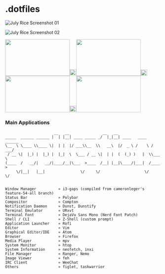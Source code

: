 # .dotfiles

![July Rice Screenshot 01](https://user-images.githubusercontent.com/28808441/43039687-01b5a094-8d33-11e8-98f1-e0a3c118dae4.png)

![July Rice Screenshot 02](https://user-images.githubusercontent.com/28808441/43039698-398bb260-8d33-11e8-917c-67add2de7ebf.png)

<img src="https://user-images.githubusercontent.com/28808441/43039698-398bb260-8d33-11e8-917c-67add2de7ebf.png" width="209" height="118" /><img src="https://upload.wikimedia.org/wikipedia/commons/c/ca/1x1.png" width="21" height="21" /><img src="https://user-images.githubusercontent.com/28808441/43039698-398bb260-8d33-11e8-917c-67add2de7ebf.png" width="209" height="118" /><img src="https://upload.wikimedia.org/wikipedia/commons/c/ca/1x1.png" width="21" height="20" /><img src="https://user-images.githubusercontent.com/28808441/43039698-398bb260-8d33-11e8-917c-67add2de7ebf.png" width="209" height="118" /><img src="https://upload.wikimedia.org/wikipedia/commons/c/ca/1x1.png" width="21" height="21" /><img src="https://user-images.githubusercontent.com/28808441/43039698-398bb260-8d33-11e8-917c-67add2de7ebf.png" width="209" height="118" />

### Main Applications
```
                      __   __               __   __                      
_____  ______ ______ |  | |__| ____ _____ _/  |_|__| ____   ____   ______
\__  \ \____ \\____ \|  | |  |/ ___\\__  \\   __\  |/  _ \ /    \ /  ___/
 / __ \|  |_) |  |_) |  |_|  \  \___ / __ \|  | |  (  (_) )   |  \\___ \
(____  /   __/|   __/|____/__|\___  >____  /__| |__|\____/|___|  /____  >
     \/|__|   |__|                \/     \/                    \/     \/


Window Manager          » i3-gaps (compiled from cameronleger's feature-54-all branch)
Status Bar              » Polybar
Compositor              » Compton
Notification Daemon     » Dunst, Dunstify
Terminal Emulator       » URxvt
Terminal Font           » DejaVu Sans Mono (Nerd Font Patch)
Shell / CLI             » Z-Shell (custom prompt)
Application Launcher    » Rofi
Editor                  » Vim
Graphical Editor/IDE    » Atom
Browser                 » Firefox
Media Player            » mpv
System Monitor          » htop
System Information      » neofetch, inxi
File Manager            » Ranger, Nemo
Image Viewer            » feh
IRC Client              » WeeChat
Others                  » figlet, taskwarrior
```

<!-- system info: neofetch, inxi -->
<!-- zsh theme/prompt: custom, terminal font: dejavu sans mono nerdfont,  -->

<!-- disclaimer about high resolution and install script -->

<!-- Keybinds -->
<!-- notes on functionality (ctrl-t) -->
<!-- credits section -->
